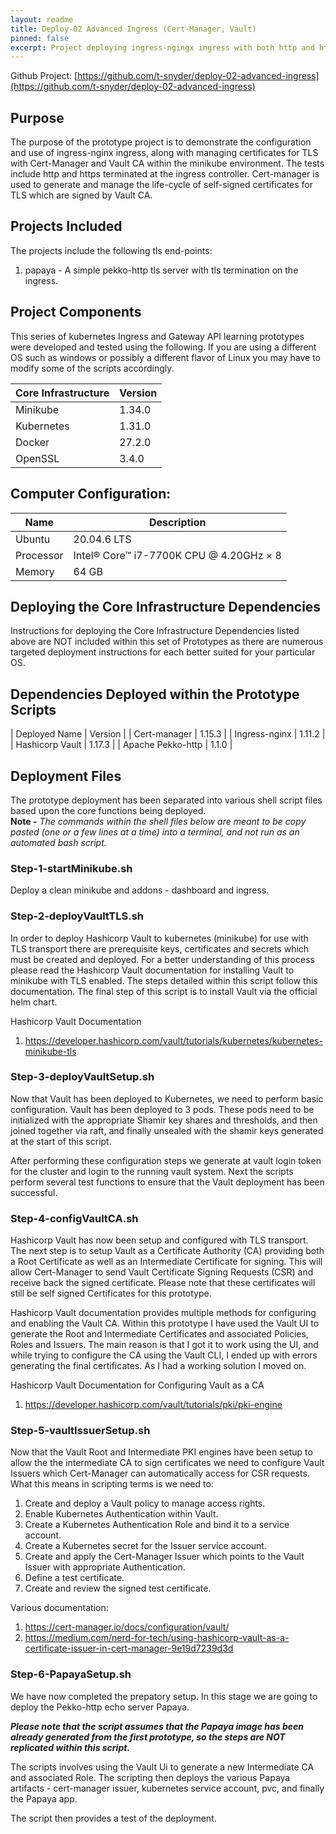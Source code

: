 ```yaml
---
layout: readme
title: Deploy-02 Advanced Ingress (Cert-Manager, Vault)
pinned: false
excerpt: Project deploying ingress-ngingx ingress with both http and https-passthru only; Cert-Manager and Hashicorp Vault CA.
---
```

Github Project: [https://github.com/t-snyder/deploy-02-advanced-ingress](https://github.com/t-snyder/deploy-02-advanced-ingress)

## Purpose
The purpose of the prototype project is to demonstrate the configuration and use of ingress-nginx
ingress, along with managing certificates for TLS with Cert-Manager and Vault CA within the minikube environment.
The tests include http and https terminated at the ingress controller. Cert-manager is
used to generate and manage the life-cycle of self-signed certificates for TLS which are signed by Vault CA.

## Projects Included
The projects include the following tls end-points: 
   1. papaya - A simple pekko-http tls server with tls termination on the ingress.

## Project Components
This series of kubernetes Ingress and Gateway API learning prototypes were developed and tested 
using the following. If you are using a different OS such as windows or possibly a different flavor 
of Linux you may have to modify some of the scripts accordingly.

| Core Infrastructure | Version         |
| --------------- | --------------- |
| Minikube        | 1.34.0          |
| Kubernetes      | 1.31.0          |
| Docker          | 27.2.0          |
| OpenSSL         | 3.4.0           |

## Computer Configuration:

| Name            | Description                             |
| --------------- | --------------------------------------- |
| Ubuntu          | 20.04.6 LTS                             |
| Processor       | Intel® Core™ i7-7700K CPU @ 4.20GHz × 8 |
| Memory          | 64 GB                                   |

## Deploying the Core Infrastructure Dependencies
Instructions for deploying the Core Infrastructure Dependencies listed above are NOT included within this set
of Prototypes as there are numerous targeted deployment instructions for each better suited for your
particular OS.

## Dependencies Deployed within the Prototype Scripts

| Deployed Name | Version         |
| Cert-manager  | 1.15.3          |
| Ingress-nginx | 1.11.2          |
| Hashicorp Vault | 1.17.3        |
| Apache Pekko-http | 1.1.0         |

## Deployment Files
The prototype deployment has been separated into various shell script files based upon the core functions being
deployed.<br> 
**Note -** *The commands within the shell files below are meant to be copy pasted (one or a few lines at a time) into a terminal,
and not run as an automated bash script.*

### Step-1-startMinikube.sh
Deploy a clean minikube and addons - dashboard and ingress.

### Step-2-deployVaultTLS.sh
In order to deploy Hashicorp Vault to kubernetes (minikube) for use with TLS transport there are prerequisite
keys, certificates and secrets which must be created and deployed. For a better understanding of this
process please read the Hashicorp Vault documentation for installing Vault to minikube with TLS enabled. The 
steps detailed within this script follow this documentation. The final step of this script is to 
install Vault via the official helm chart.

Hashicorp Vault Documentation
  1. https://developer.hashicorp.com/vault/tutorials/kubernetes/kubernetes-minikube-tls

### Step-3-deployVaultSetup.sh
Now that Vault has been deployed to Kubernetes, we need to perform basic configuration. Vault has been
deployed to 3 pods. These pods need to be initialized with the appropriate Shamir key shares and thresholds,
and then joined together via raft, and finally unsealed with the shamir keys generated at the start of
this script.

After performing these configuration steps we generate at vault login token for the cluster and login to the 
running vault system. Next the scripts perform several test functions to ensure that the Vault deployment has
been successful.

### Step-4-configVaultCA.sh
Hashicorp Vault has now been setup and configured with TLS transport. The next step is to setup Vault as a
Certificate Authority (CA) providing both a Root Certificate as well as an Intermediate Certificate for signing.
This will allow Cert-Manager to send Vault Certificate Signing Requests (CSR) and receive back the signed
certificate. Please note that these certificates will still be self signed Certificates for this prototype.

Hashicorp Vault documentation provides multiple methods for configuring and enabling the Vault CA. Within this
prototype I have used the Vault UI to generate the Root and Intermediate Certificates and associated Policies,
Roles and Issuers. The main reason is that I got it to work using the UI, and while trying to configure the CA
using the Vault CLI, I ended up with errors generating the final certificates. As I had a working solution I moved
on. 

Hashicorp Vault Documentation for Configuring Vault as a CA
  1. https://developer.hashicorp.com/vault/tutorials/pki/pki-engine
  
### Step-5-vaultIssuerSetup.sh
Now that the Vault Root and Intermediate PKI engines have been setup to allow the the intermediate CA
to sign certificates we need to configure Vault Issuers which Cert-Manager can automatically access for
CSR requests. What this means in scripting terms is we need to:
  1. Create and deploy a Vault policy to manage access rights.
  2. Enable Kubernetes Authentication within Vault.
  3. Create a Kubernetes Authentication Role and bind it to a service account.
  4. Create a Kubernetes secret for the Issuer service account.
  5. Create and apply the Cert-Manager Issuer which points to the Vault Issuer with appropriate Authentication.
  6. Define a test certificate.
  7. Create and review the signed test certificate.
 
 Various documentation:
   1. https://cert-manager.io/docs/configuration/vault/
   2. https://medium.com/nerd-for-tech/using-hashicorp-vault-as-a-certificate-issuer-in-cert-manager-9e19d7239d3d
 
 
### Step-6-PapayaSetup.sh
We have now completed the prepatory setup. In this stage we are going to deploy the Pekko-http echo server Papaya.
 
***Please note that the script assumes that the Papaya image has been already generated from the first prototype, so the
 steps are NOT replicated within this script.***
 
The scripts involves using the Vault Ui to generate a new Intermediate CA and associated Role. The scripting then
deploys the various Papaya artifacts - cert-manager issuer, kubernetes service account, pvc, and finally the Papaya app.
 
The script then provides a test of the deployment.
 
